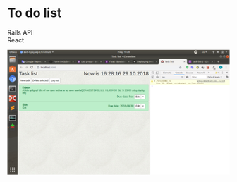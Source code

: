 # To do list
Rails API  
React


![Иллюстрация к проекту](https://github.com/Sany18/To_do_list_2/blob/master/preview.png)